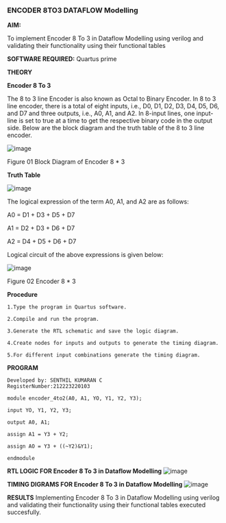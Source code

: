 ### ENCODER 8TO3 DATAFLOW Modelling

**AIM:**

To implement  Encoder 8 To 3 in Dataflow Modelling using verilog and validating their functionality using their functional tables

**SOFTWARE REQUIRED:** Quartus prime

**THEORY**

**Encoder 8 To 3**

The 8 to 3 line Encoder is also known as Octal to Binary Encoder. In 8 to 3 line encoder, there is a total of eight inputs, i.e., D0, D1, D2, D3, D4, D5, D6, and D7 and three outputs, i.e., A0, A1, and A2. In 8-input lines, one input-line is set to true at a time to get the respective binary code in the output side. Below are the block diagram and the truth table of the 8 to 3 line encoder.

![image](https://github.com/naavaneetha/ENCODER8TO3DATAFLOW/assets/154305477/0bc242c1-eb9e-4c47-afe5-30428470efc3)

Figure 01  Block Diagram of Encoder 8 * 3

**Truth Table**

![image](https://github.com/naavaneetha/ENCODER8TO3DATAFLOW/assets/154305477/35496b14-ae6e-4cd1-9abd-d6736b576575)

The logical expression of the term A0, A1, and A2 are as follows:

A0 = D1 + D3 + D5 + D7

A1 = D2 + D3 + D6 + D7

A2 = D4 + D5 + D6 + D7

Logical circuit of the above expressions is given below:

![image](https://github.com/naavaneetha/ENCODER8TO3DATAFLOW/assets/154305477/95acaee6-c873-4c75-89eb-ef09fb158053)

Figure 02  Encoder 8 * 3

**Procedure**
```
1.Type the program in Quartus software.

2.Compile and run the program.

3.Generate the RTL schematic and save the logic diagram.

4.Create nodes for inputs and outputs to generate the timing diagram.

5.For different input combinations generate the timing diagram.
```
**PROGRAM**

```
Developed by: SENTHIL KUMARAN C
RegisterNumber:212223220103

module encoder_4to2(A0, A1, YO, Y1, Y2, Y3);

input YO, Y1, Y2, Y3;

output A0, A1;

assign A1 = Y3 + Y2;

assign AO = Y3 + ((~Y2)&Y1);

endmodule
```

**RTL LOGIC FOR Encoder 8 To 3 in Dataflow Modelling**
![image](https://github.com/gowthamsec/ENCODER8TO3DATAFLOW/assets/147933945/ff7309a6-b4f1-4985-9fa0-4d612a1c2153)



**TIMING DIGRAMS FOR Encoder 8 To 3 in Dataflow Modelling**
![image](https://github.com/gowthamsec/ENCODER8TO3DATAFLOW/assets/147933945/38ff12ec-d593-44d1-8a4b-ef1edc8d6549)



**RESULTS**
Implementing Encoder 8 To 3 in Dataflow Modelling using verilog and validating their functionality using their functional tables executed succesfully.




